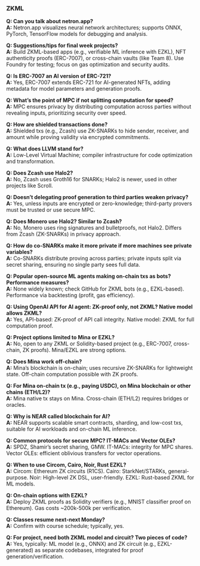 ### ZKML

**Q: Can you talk about netron.app?**<br/>
**A:** Netron.app visualizes neural network architectures; supports ONNX, PyTorch, TensorFlow models for debugging and analysis.

**Q: Suggestions/tips for final week projects?**<br/>
**A:** Build ZKML-based apps (e.g., verifiable ML inference with EZKL), NFT authenticity proofs (ERC-7007), or cross-chain vaults (like Team 8). Use Foundry for testing; focus on gas optimization and security audits.

**Q: Is ERC-7007 an AI version of ERC-721?**<br/>
**A:** Yes, ERC-7007 extends ERC-721 for AI-generated NFTs, adding metadata for model parameters and generation proofs.

**Q: What’s the point of MPC if not splitting computation for speed?**<br/>
**A:** MPC ensures privacy by distributing computation across parties without revealing inputs, prioritizing security over speed.

**Q: How are shielded transactions done?**<br/>
**A:** Shielded txs (e.g., Zcash) use ZK-SNARKs to hide sender, receiver, and amount while proving validity via encrypted commitments.

**Q: What does LLVM stand for?**<br/>
**A:** Low-Level Virtual Machine; compiler infrastructure for code optimization and transformation.

**Q: Does Zcash use Halo2?**<br/>
**A:** No, Zcash uses Groth16 for SNARKs; Halo2 is newer, used in other projects like Scroll.

**Q: Doesn’t delegating proof generation to third parties weaken privacy?**<br/>
**A:** Yes, unless inputs are encrypted or zero-knowledge; third-party provers must be trusted or use secure MPC.

**Q: Does Monero use Halo2? Similar to Zcash?**<br/>
**A:** No, Monero uses ring signatures and bulletproofs, not Halo2. Differs from Zcash (ZK-SNARKs) in privacy approach.

**Q: How do co-SNARKs make it more private if more machines see private variables?**<br/>
**A:** Co-SNARKs distribute proving across parties; private inputs split via secret sharing, ensuring no single party sees full data.

**Q: Popular open-source ML agents making on-chain txs as bots? Performance measures?**<br/>
**A:** None widely known; check GitHub for ZKML bots (e.g., EZKL-based). Performance via backtesting (profit, gas efficiency).

**Q: Using OpenAI API for AI agent: ZK-proof only, not ZKML? Native model allows ZKML?**<br/>
**A:** Yes, API-based: ZK-proof of API call integrity. Native model: ZKML for full computation proof.

**Q: Project options limited to Mina or EZKL?**<br/>
**A:** No, open to any ZKML or Solidity-based project (e.g., ERC-7007, cross-chain, ZK proofs). Mina/EZKL are strong options.

**Q: Does Mina work off-chain?**<br/>
**A:** Mina’s blockchain is on-chain; uses recursive ZK-SNARKs for lightweight state. Off-chain computation possible with ZK proofs.

**Q: For Mina on-chain tx (e.g., paying USDC), on Mina blockchain or other chains (ETH/L2)?**<br/>
**A:** Mina native tx stays on Mina. Cross-chain (ETH/L2) requires bridges or oracles.

**Q: Why is NEAR called blockchain for AI?**<br/>
**A:** NEAR supports scalable smart contracts, sharding, and low-cost txs, suitable for AI workloads and on-chain ML inference.

**Q: Common protocols for secure MPC? IT-MACs and Vector OLEs?**<br/>
**A:** SPDZ, Shamir’s secret sharing, GMW. IT-MACs: integrity for MPC shares. Vector OLEs: efficient oblivious transfers for vector operations.

**Q: When to use Circom, Cairo, Noir, Rust EZKL?**<br/>
**A:** Circom: Ethereum ZK circuits (R1CS). Cairo: StarkNet/STARKs, general-purpose. Noir: High-level ZK DSL, user-friendly. EZKL: Rust-based ZKML for ML models.

**Q: On-chain options with EZKL?**<br/>
**A:** Deploy ZKML proofs as Solidity verifiers (e.g., MNIST classifier proof on Ethereum). Gas costs ~200k-500k per verification.

**Q: Classes resume next-next Monday?**<br/>
**A:** Confirm with course schedule; typically, yes.

**Q: For project, need both ZKML model and circuit? Two pieces of code?**<br/>
**A:** Yes, typically: ML model (e.g., ONNX) and ZK circuit (e.g., EZKL-generated) as separate codebases, integrated for proof generation/verification.
